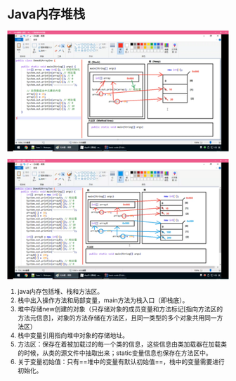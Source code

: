 # Java内存堆栈

![java堆栈内存图解](java堆栈内存图解.png)

![java堆栈内存图解1](java堆栈内存图解1.png)

1. java内存包括堆、栈和方法区。
2. 栈中出入操作方法和局部变量，main方法为栈入口（即栈底）。
3. 堆中存储new创建的对象（只存储对象的成员变量和方法标记[指向方法区的方法元信息]，对象的方法存储在方法区，且同一类型的多个对象共用同一方法区）
4. 栈中变量引用指向堆中对象的存储地址。
5. 方法区：保存在着被加载过的每一个类的信息，这些信息由类加载器在加载类的时候，从类的源文件中抽取出来；static变量信息也保存在方法区中。
6. 关于变量初始值：只有==堆中的变量有默认初始值==，栈中的变量需要进行初始化。

